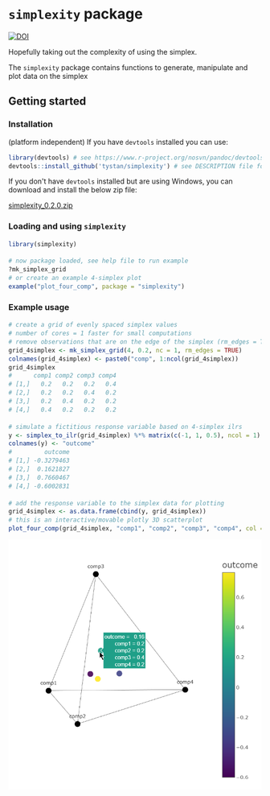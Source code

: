 # `simplexity` package


[![DOI](https://zenodo.org/badge/310469213.svg)](https://zenodo.org/badge/latestdoi/310469213)


Hopefully taking out the complexity of using the simplex.

The `simplexity` package contains functions to generate, manipulate and plot data on the simplex

## Getting started

### Installation

(platform independent) If you have `devtools` installed you can use:
```r
library(devtools) # see https://www.r-project.org/nosvn/pandoc/devtools.html
devtools::install_github('tystan/simplexity') # see DESCRIPTION file for required and suggested packages
```

If you don't have `devtools` installed but are using Windows, you can download and install the below zip file:

[simplexity_0.2.0.zip](https://github.com/tystan/simplexity/blob/master/simplexity_0.2.0.zip)


### Loading and using `simplexity`

```r
library(simplexity)

# now package loaded, see help file to run example
?mk_simplex_grid
# or create an example 4-simplex plot
example("plot_four_comp", package = "simplexity")
```

### Example usage


```r
# create a grid of evenly spaced simplex values
# number of cores = 1 faster for small computations
# remove observations that are on the edge of the simplex (rm_edges = TRUE)
grid_4simplex <- mk_simplex_grid(4, 0.2, nc = 1, rm_edges = TRUE)
colnames(grid_4simplex) <- paste0("comp", 1:ncol(grid_4simplex))
grid_4simplex
#      comp1 comp2 comp3 comp4
# [1,]   0.2   0.2   0.2   0.4
# [2,]   0.2   0.2   0.4   0.2
# [3,]   0.2   0.4   0.2   0.2
# [4,]   0.4   0.2   0.2   0.2

# simulate a fictitious response variable based on 4-simplex ilrs
y <- simplex_to_ilr(grid_4simplex) %*% matrix(c(-1, 1, 0.5), ncol = 1)
colnames(y) <- "outcome"
#         outcome
# [1,] -0.3279463
# [2,]  0.1621827
# [3,]  0.7660467
# [4,] -0.6002831

# add the response variable to the simplex data for plotting
grid_4simplex <- as.data.frame(cbind(y, grid_4simplex))
# this is an interactive/movable plotly 3D scatterplot
plot_four_comp(grid_4simplex, "comp1", "comp2", "comp3", "comp4", col = "outcome")


```

![](https://github.com/tystan/simplexity/blob/master/tetra_example.png)


